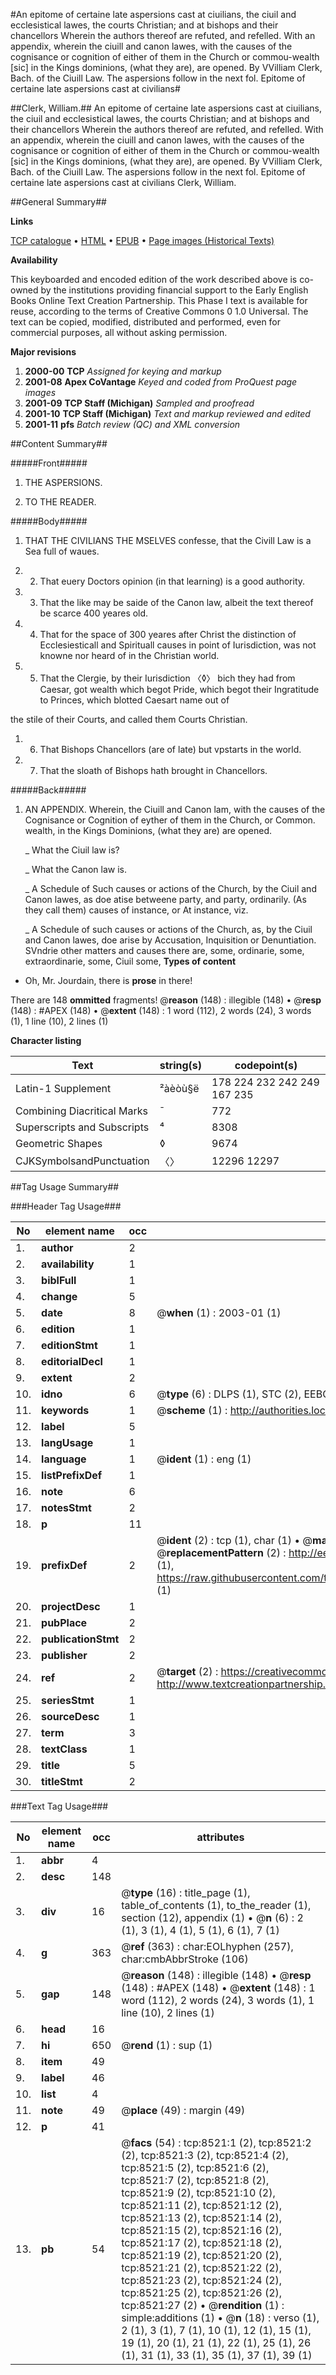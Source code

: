 #An epitome of certaine late aspersions cast at ciuilians, the ciuil and ecclesistical lawes, the courts Christian; and at bishops and their chancellors Wherein the authors thereof are refuted, and refelled. With an appendix, wherein the ciuill and canon lawes, with the causes of the cognisance or cognition of either of them in the Church or commou-wealth [sic] in the Kings dominions, (what they are), are opened. By VVilliam Clerk, Bach. of the Ciuill Law. The aspersions follow in the next fol. Epitome of certaine late aspersions cast at civilians#

##Clerk, William.##
An epitome of certaine late aspersions cast at ciuilians, the ciuil and ecclesistical lawes, the courts Christian; and at bishops and their chancellors Wherein the authors thereof are refuted, and refelled. With an appendix, wherein the ciuill and canon lawes, with the causes of the cognisance or cognition of either of them in the Church or commou-wealth [sic] in the Kings dominions, (what they are), are opened. By VVilliam Clerk, Bach. of the Ciuill Law. The aspersions follow in the next fol.
Epitome of certaine late aspersions cast at civilians
Clerk, William.

##General Summary##

**Links**

[TCP catalogue](http://www.ota.ox.ac.uk/tcp/)  • 
[HTML](http://tei.it.ox.ac.uk/tcp/Texts-HTML/free/A18/A18989.html)  • 
[EPUB](http://tei.it.ox.ac.uk/tcp/Texts-EPUB/free/A18/A18989.epub) • 
[Page images (Historical Texts)](https://data.historicaltexts.jisc.ac.uk/view?pubId=eebo-99843765e&pageId=eebo-99843765e-8521-1)

**Availability**

This keyboarded and encoded edition of the
	       work described above is co-owned by the institutions
	       providing financial support to the Early English Books
	       Online Text Creation Partnership. This Phase I text is
	       available for reuse, according to the terms of Creative
	       Commons 0 1.0 Universal. The text can be copied,
	       modified, distributed and performed, even for
	       commercial purposes, all without asking permission.

**Major revisions**

1. __2000-00__ __TCP__ *Assigned for keying and markup*
1. __2001-08__ __Apex CoVantage__ *Keyed and coded from ProQuest page images*
1. __2001-09__ __TCP Staff (Michigan)__ *Sampled and proofread*
1. __2001-10__ __TCP Staff (Michigan)__ *Text and markup reviewed and edited*
1. __2001-11__ __pfs__ *Batch review (QC) and XML conversion*

##Content Summary##

#####Front#####

1. THE ASPERSIONS.

1. TO THE READER.

#####Body#####

1. THAT THE CIVILIANS THE MSELVES confesse, that the Civill Law is a Sea full of waues.

1. 2. That euery Doctors opinion (in that learning) is a good authority.

1. 3. That the like may be saide of the Canon law, albeit the text thereof be scarce 400 yeares old.

1. 4. That for the space of 300 yeares after Christ the distinction of Ecclesiesticall and Spirituall causes in point of Iurisdiction, was not knowne nor heard of in the Christian world.

1. 5. That the Clergie, by their Iurisdiction 〈◊〉 bich they had from Caesar, got wealth which begot Pride, which begot their Ingratitude to Princes, which blotted Caesart name out of

the stile of their Courts, and called them Courts Christian.

1. 6. That Bishops Chancellors (are of late) but vpstarts in the world.

1. 7. That the sloath of Bishops hath brought in Chancellors.

#####Back#####

1. AN APPENDIX. Wherein, the Ciuill and Canon lam, with the causes of the Cognisance or Cognition of eyther of them in the Church, or Common. wealth, in the Kings Dominions, (what they are) are opened.

    _ What the Ciuil law is?

    _ What the Canon law is.

    _ A Schedule of Such causes or actions of the Church, by the Ciuil and Canon lawes, as doe atise betweene party, and party, ordinarily. (As they call them) causes of instance, or At instance, viz.

    _ A Schedule of such causes or actions of the Church, as, by the Ciuil and Canon lawes, doe arise by Accusation, Inquisition or Denuntiation.
SVndrie other matters and causes there are, some, ordinarie, some, extraordinarie, some, Ciuil some,
**Types of content**

  * Oh, Mr. Jourdain, there is **prose** in there!

There are 148 **ommitted** fragments! 
 @__reason__ (148) : illegible (148)  •  @__resp__ (148) : #APEX (148)  •  @__extent__ (148) : 1 word (112), 2 words (24), 3 words (1), 1 line (10), 2 lines (1)

**Character listing**


|Text|string(s)|codepoint(s)|
|---|---|---|
|Latin-1 Supplement|²àèòù§ë|178 224 232 242 249 167 235|
|Combining             Diacritical Marks|̄|772|
|Superscripts             and Subscripts|⁴|8308|
|Geometric Shapes|◊|9674|
|CJKSymbolsandPunctuation|〈〉|12296 12297|

##Tag Usage Summary##

###Header Tag Usage###

|No|element name|occ|attributes|
|---|---|---|---|
|1.|__author__|2||
|2.|__availability__|1||
|3.|__biblFull__|1||
|4.|__change__|5||
|5.|__date__|8| @__when__ (1) : 2003-01 (1)|
|6.|__edition__|1||
|7.|__editionStmt__|1||
|8.|__editorialDecl__|1||
|9.|__extent__|2||
|10.|__idno__|6| @__type__ (6) : DLPS (1), STC (2), EEBO-CITATION (1), PROQUEST (1), VID (1)|
|11.|__keywords__|1| @__scheme__ (1) : http://authorities.loc.gov/ (1)|
|12.|__label__|5||
|13.|__langUsage__|1||
|14.|__language__|1| @__ident__ (1) : eng (1)|
|15.|__listPrefixDef__|1||
|16.|__note__|6||
|17.|__notesStmt__|2||
|18.|__p__|11||
|19.|__prefixDef__|2| @__ident__ (2) : tcp (1), char (1)  •  @__matchPattern__ (2) : ([0-9\-]+):([0-9IVX]+) (1), (.+) (1)  •  @__replacementPattern__ (2) : http://eebo.chadwyck.com/downloadtiff?vid=$1&page=$2 (1), https://raw.githubusercontent.com/textcreationpartnership/Texts/master/tcpchars.xml#$1 (1)|
|20.|__projectDesc__|1||
|21.|__pubPlace__|2||
|22.|__publicationStmt__|2||
|23.|__publisher__|2||
|24.|__ref__|2| @__target__ (2) : https://creativecommons.org/publicdomain/zero/1.0/ (1), http://www.textcreationpartnership.org/docs/. (1)|
|25.|__seriesStmt__|1||
|26.|__sourceDesc__|1||
|27.|__term__|3||
|28.|__textClass__|1||
|29.|__title__|5||
|30.|__titleStmt__|2||


###Text Tag Usage###

|No|element name|occ|attributes|
|---|---|---|---|
|1.|__abbr__|4||
|2.|__desc__|148||
|3.|__div__|16| @__type__ (16) : title_page (1), table_of_contents (1), to_the_reader (1), section (12), appendix (1)  •  @__n__ (6) : 2 (1), 3 (1), 4 (1), 5 (1), 6 (1), 7 (1)|
|4.|__g__|363| @__ref__ (363) : char:EOLhyphen (257), char:cmbAbbrStroke (106)|
|5.|__gap__|148| @__reason__ (148) : illegible (148)  •  @__resp__ (148) : #APEX (148)  •  @__extent__ (148) : 1 word (112), 2 words (24), 3 words (1), 1 line (10), 2 lines (1)|
|6.|__head__|16||
|7.|__hi__|650| @__rend__ (1) : sup (1)|
|8.|__item__|49||
|9.|__label__|46||
|10.|__list__|4||
|11.|__note__|49| @__place__ (49) : margin (49)|
|12.|__p__|41||
|13.|__pb__|54| @__facs__ (54) : tcp:8521:1 (2), tcp:8521:2 (2), tcp:8521:3 (2), tcp:8521:4 (2), tcp:8521:5 (2), tcp:8521:6 (2), tcp:8521:7 (2), tcp:8521:8 (2), tcp:8521:9 (2), tcp:8521:10 (2), tcp:8521:11 (2), tcp:8521:12 (2), tcp:8521:13 (2), tcp:8521:14 (2), tcp:8521:15 (2), tcp:8521:16 (2), tcp:8521:17 (2), tcp:8521:18 (2), tcp:8521:19 (2), tcp:8521:20 (2), tcp:8521:21 (2), tcp:8521:22 (2), tcp:8521:23 (2), tcp:8521:24 (2), tcp:8521:25 (2), tcp:8521:26 (2), tcp:8521:27 (2)  •  @__rendition__ (1) : simple:additions (1)  •  @__n__ (18) : verso (1), 2 (1), 3 (1), 7 (1), 10 (1), 12 (1), 15 (1), 19 (1), 20 (1), 21 (1), 22 (1), 25 (1), 26 (1), 31 (1), 33 (1), 35 (1), 37 (1), 39 (1)|
